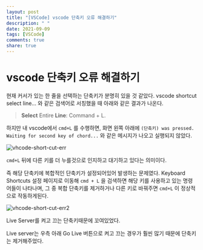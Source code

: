 ```yaml
---
layout: post
title: "[VSCode] vscode 단축키 오류 해결하기"
description: " "
date: 2021-09-09
tags: [VSCode]
comments: true
share: true
---
```



# vscode 단축키 오류 해결하기

현재 커서가 있는 한 줄을 선택하는 단축키가 분명히 있을 것 같았다. vscode shortcut select line... 와 같은 검색어로 서칭했을 때 아래와 같은 결과가 나온다.

> **Select** Entire **Line**: Command + L.

하지만 내 vscode에서 `cmd+L` 를 수행하면, 화면 왼쪽 아래에 `(단축키) was pressed. Waiting for second key of chord...` 와 같은 메시지가 나오고 실행되지 않았다.

![vhcode-short-cut-err](/onlyeon/TIL/raw/master/@images/vhcode-short-cut-err1.png)

`cmd+L` 뒤에 다른 키를 더 누를것으로 인지하고 대기하고 있다는 의미이다.

즉 해당 단축키에 복합적인 단축키가 설정되어있어 발생하는 문제였다. Keyboard Shortcuts 설정 페이지로 이동해 `cmd + L` 을 검색하면 해당 키를 사용하고 있는 명령어들이 나타나며, 그 중 복합 단축키를 제거하거나 다른 키로 바꿔주면 `cmd+L` 이 정상적으로 작동하게된다.

![vhcode-short-cut-err2](/onlyeon/TIL/raw/master/@images/vhcode-short-cut-err2.png)

Live Server를 켜고 끄는 단축키때문에 꼬여있었다.

Live server는 우측 아래 Go Live 버튼으로 켜고 끄는 경우가 훨씬 많기 때문에 단축키는 제거해주었다.

